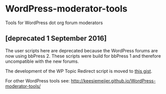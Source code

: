 WordPress-moderator-tools
=========================
Tools for WordPress dot org forum moderators

## [deprecated 1 September 2016]
The user scripts here are deprecated because the WordPress forums are now using bbPress 2. These scripts were build for bbPress 1 and therefore uncompatible with the new forums.

The development of the WP Topic Redirect script is moved to [this gist](https://gist.github.com/keesiemeijer/e5010e61a6f9948b0d739f7fb542de18
).

For other WordPress tools see: http://keesiemeijer.github.io/WordPress-moderator-tools/


